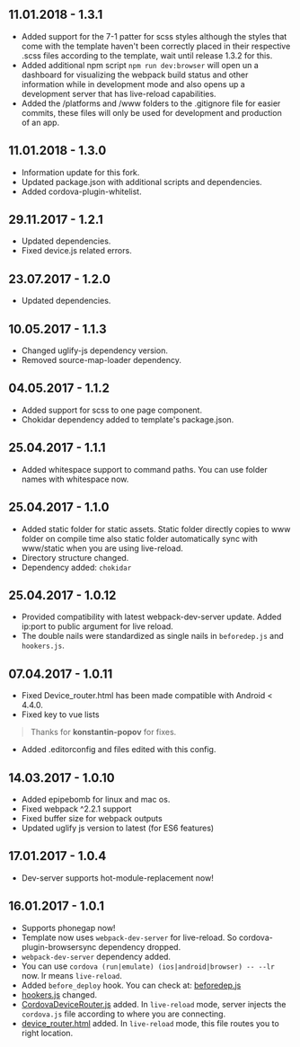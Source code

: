 ## 11.01.2018 - 1.3.1
* Added support for the 7-1 patter for scss styles although the styles that come with the template haven't been correctly placed in their respective .scss files according to the template, wait until release 1.3.2 for this.
* Added additional npm script `npm run dev:browser` will open un a dashboard for visualizing the webpack build status and other information while in development mode and also opens up a development server that has live-reload capabilities.
* Added the /platforms and /www folders to the .gitignore file for easier commits, these files will only be used for development and production of an app.

## 11.01.2018 - 1.3.0
* Information update for this fork.
* Updated package.json with additional scripts and dependencies.
* Added cordova-plugin-whitelist.

## 29.11.2017 - 1.2.1
* Updated dependencies.
* Fixed device.js related errors.

## 23.07.2017 - 1.2.0
* Updated dependencies.

## 10.05.2017 - 1.1.3
* Changed uglify-js dependency version.
* Removed source-map-loader dependency.

## 04.05.2017 - 1.1.2
* Added support for scss to one page component.
* Chokidar dependency added to template's package.json.

## 25.04.2017 - 1.1.1
* Added whitespace support to command paths. You can use folder names with whitespace now.

## 25.04.2017 - 1.1.0
* Added static folder for static assets. Static folder directly copies to www folder on compile time also static folder automatically sync with www/static when you are using live-reload.
* Directory structure changed.
* Dependency added: `chokidar`

## 25.04.2017 - 1.0.12
* Provided compatibility with latest webpack-dev-server update. Added ip:port to public argument for live reload.
* The double nails were standardized as single nails in `beforedep.js` and `hookers.js`.

## 07.04.2017 - 1.0.11
* Fixed Device_router.html has been made compatible with Android < 4.4.0.
* Fixed key to vue lists
> Thanks for **konstantin-popov** for fixes.
* Added .editorconfig and files edited with this config.

## 14.03.2017 - 1.0.10
* Added epipebomb for linux and mac os.
* Fixed webpack ^2.2.1 support
* Fixed buffer size for webpack outputs
* Updated uglify js version to latest (for ES6 features)

## 17.01.2017 - 1.0.4
* Dev-server supports hot-module-replacement now!

## 16.01.2017 - 1.0.1
* Supports phonegap now!
* Template now uses `webpack-dev-server` for live-reload. So cordova-plugin-browsersync dependency dropped.
* `webpack-dev-server` dependency added.
* You can use `cordova (run|emulate) (ios|android|browser) -- --lr` now. lr means `live-reload`.
* Added `before_deploy` hook. You can check at: [beforedep.js](template_src/hooks/beforedep.js)
* [hookers.js](template_src/hooks/hookers.js) changed.
* [CordovaDeviceRouter.js](template_src/webpack/dev_helpers/CordovaDeviceRouter.js) added. In `live-reload` mode, server injects the `cordova.js` file according to where you are connecting.
* [device_router.html](template_src/webpack/dev_helpers/device_router.html) added. In `live-reload` mode, this file routes you to right location.
